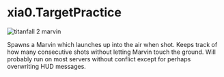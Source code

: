 # xia0.TargetPractice

![titanfall 2 marvin](https://i.imgur.com/XZBbZTV.gif)

Spawns a Marvin which launches up into the air when shot. Keeps track of how many consecutive shots without letting Marvin touch the ground. Will probably run on most servers without conflict except for perhaps overwriting HUD messages.
